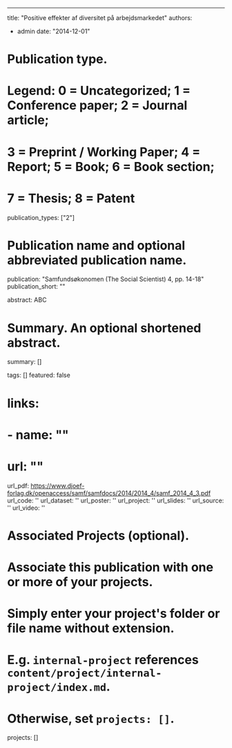 
---
title: "Positive effekter af diversitet på arbejdsmarkedet"
authors:
- admin
date: "2014-12-01"

# Publication type.
# Legend: 0 = Uncategorized; 1 = Conference paper; 2 = Journal article;
# 3 = Preprint / Working Paper; 4 = Report; 5 = Book; 6 = Book section;
# 7 = Thesis; 8 = Patent
publication_types: ["2"]

# Publication name and optional abbreviated publication name.
publication: "Samfundsøkonomen (The Social Scientist) 4, pp. 14-18"
publication_short: ""

abstract: ABC

# Summary. An optional shortened abstract.
summary: []

tags: []
featured: false

# links:
# - name: ""
#   url: ""
url_pdf: https://www.djoef-forlag.dk/openaccess/samf/samfdocs/2014/2014_4/samf_2014_4_3.pdf
url_code: ''
url_dataset: ''
url_poster: ''
url_project: ''
url_slides: ''
url_source: ''
url_video: ''

# Associated Projects (optional).
#   Associate this publication with one or more of your projects.
#   Simply enter your project's folder or file name without extension.
#   E.g. `internal-project` references `content/project/internal-project/index.md`.
#   Otherwise, set `projects: []`.
projects: []
